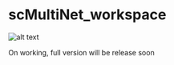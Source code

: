 # scMultiNet_workspace

![alt text](https://github.com/RunningStone/scMultiNet_workspace/blob/457f15a87ae2965c1b1b6c5d239924edf6dc3e15/EMT.png)


On working, full version will be release soon